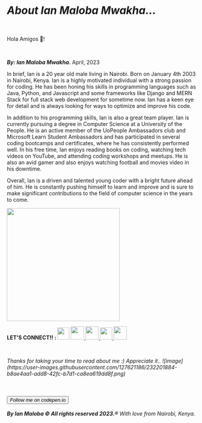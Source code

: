 <html>
  <head>
    <h1><em>About Ian Maloba Mwakha...</em></h1>
    <br>
     <p>
      Hola Amigos 👋!
    </p>
    <br>
  </head>
 
 <body>
    <p>
      <em><b>By: Ian Maloba Mwakha.</b></em> April, 2023
    </p>
   
   <p>
     In brief, Ian is a 20 year old male living in Nairobi. Born on January 4th 2003 in Nairobi, Kenya. Ian is a highly motivated individual with a strong passion for coding. He has been honing his skills in programming languages such as Java, Python, and Javascript and some frameworks like Django and MERN Stack for full stack web development for sometime now. Ian has a keen eye for detail and is always looking for ways to optimize and improve his code.</p>
   <p>In addition to his programming skills, Ian is also a great team player. Ian is currently pursuing a degree in Computer Science at a University of the People. He is an active member of the UoPeople Ambassadors club and Microsoft Learn Student Ambassadors and has participated in several coding bootcamps and certificates, where he has consistently performed well. In his free time, Ian enjoys reading books on coding, watching tech videos on YouTube, and attending coding workshops and meetups. He is also an avid gamer and also enjoys watching football and movies video in his downtime.</p>
  <p>Overall, Ian is a driven and talented young coder with a bright future ahead of him. He is constantly pushing himself to learn and improve and is sure to make significant contributions to the field of computer science in the years to come.</p>
      <img align="center" src="https://avatars.githubusercontent.com/u/127621186?v=4" width=300px/>
    
 
    
 <p>
      <b>LET'S CONNECT!! : </b><a href="https://www.linkedin.com/in/ianmalobamwakha/" target="_blank"> <img src="https://pbs.twimg.com/profile_images/1508518003184349187/1KQYoqPY_400x400.png" width=32px/></a>
    <a href="ianmalobamwakha@gmail.com" target="_blank"> <img src="https://encrypted-tbn0.gstatic.com/images?q=tbn:ANd9GcThMp_w31QIxPkclKoeQk_LwqWqYLBVKX2cnAybUvi0gQ&s" width=35px/>
      </a><a href="https://github.com/IanMalobaMwakha" target="_blank"> <img src="https://github.githubassets.com/images/modules/logos_page/GitHub-Mark.png" width=35px/>
      </a><a href="https://api.whatsapp.com/send?phone=254746883374&text=Hello,%20this%20is%20Ian.%20Thank%20you%20for%20contacting%20me!" target="_blank"> <img src="https://pbs.twimg.com/profile_images/1318652224638124032/wrpp2Nl4_400x400.png" width=32px/>
      </a><a href="https://msng.link/o/?@malobaian=tg" target="_blank"> <img src="https://upload.wikimedia.org/wikipedia/commons/thumb/8/83/Telegram_2019_Logo.svg/800px-Telegram_2019_Logo.svg.png" width=35px/>
      </a>
  </p> 
  
 <br>
   <p><em>Thanks for taking your time to read about me :) Appreciate it.. ![image](https://user-images.githubusercontent.com/127621186/232201884-b8ae4aa1-add8-42fc-b7d1-ca8ea619dd8f.png)

       
<br>
<br>
<br> 
<br>
    <a href="https://codepen.io/ianmalobamwakha/pens/public" target="_blank"><button><em>Follow me on codepen.io</em></button></a>
<br>
<br>
<em><b> By Ian Maloba © All rights reserved 2023.®</b> With love from Nairobi, Kenya.</em>
<br>  
  </body>
</html>
